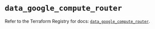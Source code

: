 # `data_google_compute_router`

Refer to the Terraform Registry for docs: [`data_google_compute_router`](https://registry.terraform.io/providers/hashicorp/google/5.27.0/docs/data-sources/compute_router).
